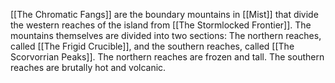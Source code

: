 [[The Chromatic Fangs]] are the boundary mountains in [[Mist]] that divide the western reaches of the island from [[The Stormlocked Frontier]]. The mountains themselves are divided into two sections: The northern reaches, called [[The Frigid Crucible]], and the southern reaches, called [[The Scorvorrian Peaks]]. The northern reaches are frozen and tall. The southern reaches are brutally hot and volcanic. 